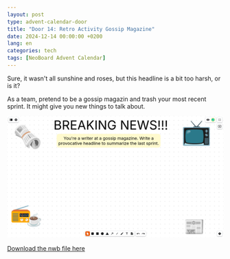 ```yaml
---
layout: post
type: advent-calendar-door
title: "Door 14: Retro Activity Gossip Magazine"
date: 2024-12-14 00:00:00 +0200
lang: en
categories: tech
tags: [NeoBoard Advent Calendar]
---
```


Sure, it wasn't all sunshine and roses, but this headline is a bit too harsh, or is it?

As a team, pretend to be a gossip magazin and trash your most recent sprint. It might give you new things to talk about.

![](./preview.png)

[Download the nwb file here](./retro-intro-gossip-magazine.nwb)
